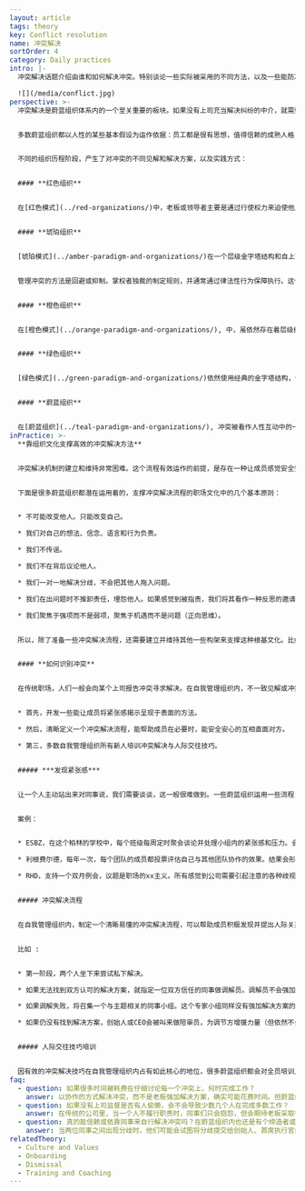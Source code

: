 ```yaml
---
layout: article
tags: theory
key: Conflict resolution
name: 冲突解决
sortOrder: 4
category: Daily practices
intro: |-
  冲突解决话题介绍由谁和如何解决冲突。特别谈论一些实际被采用的不同方法，以及一些能防冲突于未然的，杜绝回避冲突的元素和构架。

  ![](/media/conflict.jpg)
perspective: >-
  冲突解决是蔚蓝组织体系内的一个至关重要的板块。如果没有上司充当解决纠纷的中介，就需要开发一种新流程来处理冲突。在蔚蓝组织内，冲突解决基于同事连带感的人际关系。如果不努力打造良好的人际关系，就会发现这个流程很难奏效，或根本无效。


  多数蔚蓝组织都以人性的某些基本假设为运作依据：员工都是很有思想，值得信赖的成熟人格，有能力并可靠，能对自己的决策和行为负责。在一个以这些蔚蓝假设为依据的职场内，清晰定义好的冲突解决流程，配合良好的实施培训，能给成员提供一套途径和技巧，用于淡定而优雅的处理不一致见解。


  不同的组织历程阶段，产生了对冲突的不同见解和解决方案，以及实践方式：


  #### **红色组织**


  在[红色模式](../red-organizations/)中，老板或领导者主要是通过行使权力来迫使他人保持一致性。恐惧是组织的粘合剂。一般来说，冲突是通过镇压、权力或统治来处理的，通过制定严格的规则以及惩罚的恐惧来强化权力。


  #### **琥珀组织**


  [琥珀模式](../amber-paradigm-and-organizations/)在一个层级金字塔结构和自上而下的命令和控制（什么和如何）体系中，对角色进行正规定义。首先重视稳定性，并致力于通过明确定义的角色和流程来维持稳定。


  管理冲突的方法是回避或抑制。掌权者独裁的制定规则，并通常通过律法性行为保障执行。这个类型的组织通常制定强大的人力资源流程，用来管理成员和雇主之间的冲突和不满。


  #### **橙色组织**


  在[橙色模式](../orange-paradigm-and-organizations/), 中，虽依然存在着层级结构，但开始采用面向目标的管理（只定义什么；在如何做角度给部下更多的自由）。在许多橙色组织中，虽然有正式的冲突解决程序，但冲突往往得不到良好解决。虽然经常鼓励成员自己去解决分歧，但事实上冲突往往需要通过第三方的干预来解决。一般通过将问题提交给上司，或遵循人力资源规则和流程来完成。这些解决程序一般能给出一定程度上的、中立于冲突双方的第三方客观见解。


  #### **绿色组织**


  [绿色模式](../green-paradigm-and-organizations/)依然使用经典的金字塔结构，但更注重授权。绿色组织有基于价值观的文化，包括正直、尊重和开放等原则。在促进合作、沟通、解决问题和起草满足基本需求的协议方面，投入大量精力。这些流程有时能消除冲突的根源。但当冲突真的出现时，可能需要很长时间才能解决，因为绿色寻求群体和谐与全员一致通过的解决方案。不过，硬性冲突通常最后还是由老板来解决。


  #### **蔚蓝组织**


  在[蔚蓝组织](../teal-paradigm-and-organizations/), 冲突被看作人性互动中的一个自然组件，如果能得到有心里安全的支持，一般会被看作是个健康而富有创造力的元素。被优雅而温和处理过的冲突，会为所有相关成员创造出新的可能性和学习收获（智慧）。在蔚蓝组织内，会定期投入时间去有意呈现和识别个人和小组环境内的冲突。一般运用复数步骤的冲突解决方法，每个人都接受冲突管理培训。冲突一般被局限在各个关联方、中介人、或某个被邀请做调节员的同事。这类调解员一般不负责强加某个解决方案。调节的焦点是帮助相关各方自觉找到解决方案。
inPractice: >-
  **靠组织文化支撑高效的冲突解决方法** 


  冲突解决机制的建立和维持非常困难。这个流程有效运作的前提，是存在一种让成员感觉安全安心，并鼓励成员即使在情感上感觉到不舒服的情况下，还能理智的信赖依靠彼此的职场文化。


  下面是很多蔚蓝组织都潜在运用着的，支撑冲突解决流程的职场文化中的几个基本原则：


  * 不可能改变他人。只能改变自己。

  * 我们对自己的想法、信念、语言和行为负责。

  * 我们不传谣。

  * 我们不在背后议论他人。

  * 我们一对一地解决分歧，不会把其他人拖入问题。

  * 我们在出问题时不推卸责任，埋怨他人。如果感觉到被指责，我们将其看作一种反思的邀请，沉思自己可能对该问题（或其解决方案）负有一定责任。

  * 我们聚焦于强项而不是弱项，聚焦于机遇而不是问题（正向思维）。


  所以，除了准备一些冲突解决流程，还需要建立并维持其他一些构架来支撑这种根基文化。比如，很多组织都发现，建立一套共识的价值观，并将其翻译成具体行为，用于在同事社区中定义需要鼓励的行为，或明确不可接纳的行为，对文化维持很有帮助。很多蔚蓝组织还设置特别的会议，帮助与会者能站在完整人性空间（自我完整与集体完整）与对方互动，致力于觉察并安抚自大人格，保证所有人的声音都被聆听。比如，这可以通过用一分钟冥想启动会议，用轮流感谢言辞结束会议等来实现，也可以定义一个构造化决策流程。另外一个促进支撑文化的关键要素就是办公空间，一个让人感觉到安心的空间，有助于静寂反思，能滋养个体和集体完整性的空间。


  #### **如何识别冲突**


  在传统职场，人们一般会向某个上司报告冲突寻求解决。在自我管理组织内，不一致见解或冲突会在同事之间自行解决，一般基于一个冲突解决流程。同事互相依赖并指望大家之间的双向承诺和责任感。以此种方式依赖同事，有时可能会感到不安或不舒服。蔚蓝组织有时提供一些支持和流程，用来激发心理开放性和情感智慧（心之美德）的呈现。总体而言，蔚蓝组织分别运用了三种帮助解决冲突的方式。


  * 首先，开发一些能让成员将紧张感揭示呈现于表面的方法。 

  * 然后，清晰定义一个冲突解决流程，能帮助成员在必要时，能安全安心的互相直面对方。

  * 第三，多数自我管理组织所有新人培训冲突解决与人际交往技巧。


  ##### ***发现紧张感***


  让一个人主动站出来对同事说，我们需要谈谈，这一般很难做到。一些蔚蓝组织运用一些流程，比如，定期组织一些小组会议、公司旅行、目标谈论会、以及价值观日，来促进缓解紧张关系的沟通。积极坦诚的呈现（指出）同事的问题，能帮助同事更好的将冲突看作正常而富有创造力的元素，看作是一种学会完整人性之多样性差异性（和而不同）之美的机会。这些方式都能鼓励同事分享自己的软弱之处，参见[安全安心空间](../safe-space/)。


  案例：


  * ESBZ，在这个柏林的学校中，每个班级每周定时聚会谈论并处理小组内的紧张感和压力。会议由一名学生主持，他负责提示几条基本规则，用于保证此次谈论的心理安全（避免激化）。

  * 利根费尔德，每年一次，每个团队的成员都投票评估自己与其他团队协作的效果。结果会形成一个全司的情绪发烧图，揭示出哪些团队应该通过对话方式来强化自己的协调性。

  * RHD，支持一个双月例会，议题是职场的xx主义。所有感觉到公司需要引起注意的各种歧视（分裂，主义）萌芽的人，都可以自由参加。比如人种，性别，或其他各种歧视。


  ##### 冲突解决流程


  在自我管理组织内，制定一个清晰易懂的冲突解决流程，可以帮助成员积极发现并提出人际关系问题。典型的冲突解决流程包括：一对一谈论，由同事中介，由调解员中介。还有些组织通过团队或个人指导方式来处理事端。


  比如 :


  * 第一阶段，两个人坐下来尝试私下解决。

  * 如果无法找到双方认可的解决方案，就指定一位双方信任的同事做调解员。调解员不会强加裁判。他或她只是支撑当事人自行得出双方认可的解决。

  * 如果调解失败，将召集一个与主题相关的同事小组。这个专家小组同样没有强加解决方案的权力。

  * 如果仍没有找到解决方案，创始人或CEO会被叫来做陪审员，为调节方增援力量（但依然不会做裁判）。


  ##### 人际交往技巧培训


  因有效的冲突解决技巧在自我管理组织内占有如此核心的地位，很多蔚蓝组织都会对全员培训人际交往技巧，以便大家都能优雅的处理冲突。新人通常在第一周上岗时，接受一些功能培训，包括：自我管理，深度聆听，建设性的处理冲突，打造安心环境。比如，ESBZ和布尔佐格这样的公司，会对同事培训罗森博格元帅的[非暴力沟通](https://en.wikipedia.org/wiki/Nonviolent_Communication)。
faq:
  - question: 如果很多时间被耗费在仔细讨论每一个冲突上，何时完成工作？
    answer: 以协作的方式解决冲突，而不是老板强加解决方案，确实可能花费时间。但蔚蓝组织信任成员能从整体人性和关心他人的角度出发，进行协同决策。这个特点从一开始就防止了许多冲突的发生。此外，许多蔚蓝组织广泛培训员工掌握有效的沟通和类似技能，让通过冲突催化的深度交谈变得更容易也更快。即使解决冲突确实需要一些额外的时间，但也会带来很多好处，比如成员会更快乐、更有主权感，这可以提高生产率。
  - question: 如果没有上司监督是否有人偷懒，会不会导致少数几个人在完成多数工作？
    answer: 在传统的公司里，当一个人不履行职责时，同事们只会抱怨，但会期待老板采取行动。在自我管理的组织中，人们必须站出来，直接提醒那些未能履行承诺的同事。这有时很困难或感觉不舒服。所以蔚蓝组织投入大量的时间和精力，为人们提供有效完成这项工作所需的技能和资源。
  - question: 真的能信赖或依靠同事来自行解决冲突吗？在蔚蓝组织内也还是有个缔造者或CEO，这个人没有最终裁决权么？
    answer: 当两位同事之间出现分歧时，他们可能会试图将分歧提交给创始人、首席执行官或其他被认为拥有更大权力的人。在蔚蓝组织，以这种方式解决问题的诱惑被彻底抵制。代之以，提供冲突解决机制帮助同事们一起解决冲突。通过这种方式，成员了解到自己的声音是有价值的，感受到自己确实有能力和有责任，在无需老板干预的前提下，主动敦促和监督同事履行自己的承诺。即使有时会感到不舒服也会行动。最初，如果不能跟同事一对一地解决问题，就可以共同选择某个人作调解，同小组成员或CEO或创始人都可能会参与进来。但无论是调解人还是专家组都不能强加解决方案。当团队遇到麻烦时，也可以请求组织内其他部门或人的支持，但最终，参与者必须找到自己的解决方案，其他都是支撑和参考。
relatedTheory:
  - Culture and Values
  - Onboarding
  - Dismissal
  - Training and Coaching
---
```

